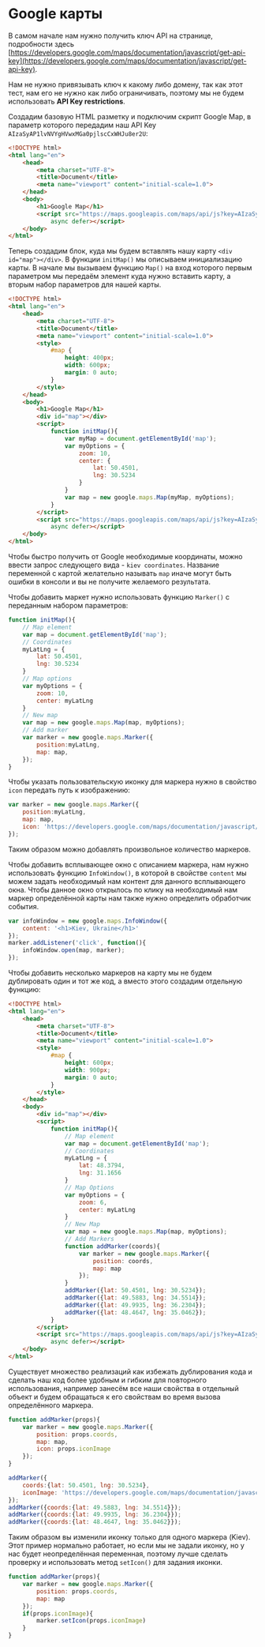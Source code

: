 # Google карты

В самом начале нам нужно получить ключ API на странице, подробности здесь [https://developers.google.com/maps/documentation/javascript/get-api-key](https://developers.google.com/maps/documentation/javascript/get-api-key).

Нам не нужно привязывать ключ к какому либо домену, так как этот тест, нам его не нужно как либо ограничивать, поэтому мы не будем использовать **API Key restrictions**.

Создадим базовую HTML разметку и подключим скрипт Google Map, в параметр которого передадим наш API Key `AIzaSyAP1lvNVYgHVwxMGa0pjlscCxWHJu8er2U`:

```html
<!DOCTYPE html>
<html lang="en">
    <head>
        <meta charset="UTF-8">
        <title>Document</title>
        <meta name="viewport" content="initial-scale=1.0">
    </head>
    <body>
        <h1>Google Map</h1>
        <script src="https://maps.googleapis.com/maps/api/js?key=AIzaSyAP1lvNVYgHVwxMGa0pjlscCxWHJu8er2U&callback=initMap"
            async defer></script>
    </body>
</html>
```

Теперь создадим блок, куда мы будем вставлять нашу карту `<div id="map"></div>`. В функции `initMap()` мы описываем инициализацию карты. В начале мы вызываем функцию `Map()` на вход которого первым параметром мы передаём элемент куда нужно вставить карту, а вторым набор параметров для нашей карты.

```html
<!DOCTYPE html>
<html lang="en">
    <head>
        <meta charset="UTF-8">
        <title>Document</title>
        <meta name="viewport" content="initial-scale=1.0">
        <style>
            #map {
                height: 400px;
                width: 600px;
                margin: 0 auto;
            }
        </style>
    </head>
    <body>
        <h1>Google Map</h1>
        <div id="map"></div>
        <script>
            function initMap(){
                var myMap = document.getElementById('map');
                var myOptions = {
                    zoom: 10,
                    center: {
                        lat: 50.4501,
                        lng: 30.5234
                    }
                }
                var map = new google.maps.Map(myMap, myOptions);
            }
        </script>
        <script src="https://maps.googleapis.com/maps/api/js?key=AIzaSyAP1lvNVYgHVwxMGa0pjlscCxWHJu8er2U&callback=initMap"
            async defer></script>
    </body>
</html>
```

Чтобы быстро получить от Google необходимые координаты, можно ввести запрос следующего вида - `kiev coordinates`. Название переменной с картой желательно называть `map` иначе могут быть ошибки в консоли и вы не получите желаемого результата.

Чтобы добавить маркет нужно использовать функцию `Marker()` с переданным набором параметров:

```js
function initMap(){
    // Map element
    var map = document.getElementById('map');
    // Coordinates
    myLatLng = {
        lat: 50.4501,
        lng: 30.5234
    }
    // Map options
    var myOptions = {
        zoom: 10,
        center: myLatLng
    }
    // New map
    var map = new google.maps.Map(map, myOptions);
    // Add marker
    var marker = new google.maps.Marker({
        position:myLatLng,
        map: map,
    });
}
```

Чтобы указать пользовательскую иконку для маркера нужно в свойство `icon` передать путь к изображению:

```js
var marker = new google.maps.Marker({
    position:myLatLng,
    map: map,
    icon: 'https://developers.google.com/maps/documentation/javascript/examples/full/images/beachflag.png'
});
```

Таким образом можно добавлять произвольное количество маркеров.

Чтобы добавить всплывающее окно с описанием маркера, нам нужно использовать функцию `InfoWindow()`, в которой в свойстве `content` мы можем задать необходимый нам контент для данного всплывающего окна. Чтобы данное окно открылось по клику на необходимый нам маркер определённой карты нам также нужно определить обработчик события.

```js
var infoWindow = new google.maps.InfoWindow({
    content: '<h1>Kiev, Ukraine</h1>'
});
marker.addListener('click', function(){
    infoWindow.open(map, marker);
});
```

Чтобы добавить несколько маркеров на карту мы не будем дублировать один и тот же код, а вместо этого создадим отдельную функцию:

```html
<!DOCTYPE html>
<html lang="en">
    <head>
        <meta charset="UTF-8">
        <title>Document</title>
        <meta name="viewport" content="initial-scale=1.0">
        <style>
            #map {
                height: 600px;
                width: 900px;
                margin: 0 auto;
            }
        </style>
    </head>
    <body>
        <div id="map"></div>
        <script>
            function initMap(){
                // Map element
                var map = document.getElementById('map');
                // Coordinates
                myLatLng = {
                    lat: 48.3794,
                    lng: 31.1656
                }
                // Map Options
                var myOptions = {
                    zoom: 6,
                    center: myLatLng
                }
                // New Map
                var map = new google.maps.Map(map, myOptions);
                // Add Markers
                function addMarker(coords){
                    var marker = new google.maps.Marker({
                        position: coords,
                        map: map
                    });
                }
                addMarker({lat: 50.4501, lng: 30.5234});
                addMarker({lat: 49.5883, lng: 34.5514});
                addMarker({lat: 49.9935, lng: 36.2304});
                addMarker({lat: 48.4647, lng: 35.0462});
            }
        </script>
        <script src="https://maps.googleapis.com/maps/api/js?key=AIzaSyAP1lvNVYgHVwxMGa0pjlscCxWHJu8er2U&callback=initMap"
            async defer></script>
    </body>
</html>
```

Существует множество реализаций как избежать дублирования кода и сделать наш код более удобным и гибким для повторного использования, например занесём все наши свойства в отдельный объект и будем обращаться к его свойствам во время вызова определённого маркера.

```js
function addMarker(props){
    var marker = new google.maps.Marker({
        position: props.coords,
        map: map,
        icon: props.iconImage
    });
}

addMarker({
    coords:{lat: 50.4501, lng: 30.5234},
    iconImage: 'https://developers.google.com/maps/documentation/javascript/examples/full/images/beachflag.png'
});
addMarker({coords:{lat: 49.5883, lng: 34.5514}});
addMarker({coords:{lat: 49.9935, lng: 36.2304}});
addMarker({coords:{lat: 48.4647, lng: 35.0462}});
```

Таким образом вы изменили иконку только для одного маркера (Kiev). Этот пример нормально работает, но если мы не задали иконку, но у нас будет неопределённая переменная, поэтому лучше сделать проверку и использовать метод `setIcon()` для задания иконки.

```js
function addMarker(props){
    var marker = new google.maps.Marker({
        position: props.coords,
        map: map
    });
    if(props.iconImage){
        marker.setIcon(props.iconImage)
    }
}
```